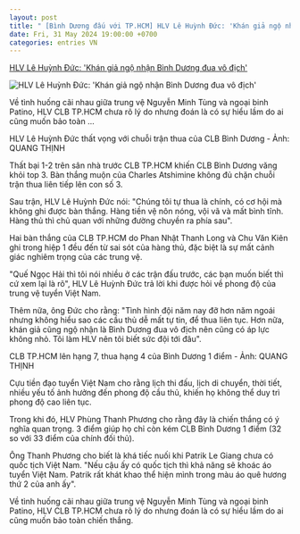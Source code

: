 ```yaml
---
layout: post
title: " [Bình Dương đấu với TP.HCM] HLV Lê Huỳnh Đức: 'Khán giả ngộ nhận Bình Dương đua vô địch'"
date: Fri, 31 May 2024 19:00:00 +0700
categories: entries VN
---
```

[HLV Lê Huỳnh Đức: 'Khán giả ngộ nhận Bình Dương đua vô địch'](https://tuoitre.vn/hlv-le-huynh-duc-khan-gia-ngo-nhan-binh-duong-dua-vo-dich-20240531210723214.htm)

![HLV Lê Huỳnh Đức: 'Khán giả ngộ nhận Bình Dương đua vô địch'](https://cdn1.tuoitre.vn/zoom/600_315/471584752817336320/2024/5/31/le-huynh-duc-binh-duong-1717164145971556960310-46-83-875-1667-crop-17171643226951919919114.jpg)

Về tình huống cãi nhau giữa trung vệ Nguyễn Minh Tùng và ngoại binh Patino, HLV CLB TP.HCM chưa rõ lý do nhưng đoán là có sự hiểu lầm do ai cũng muốn bảo toàn ...

HLV Lê Huỳnh Đức thất vọng với chuỗi trận thua của CLB Bình Dương - Ảnh: QUANG THỊNH

Thất bại 1-2 trên sân nhà trước CLB TP.HCM khiến CLB Bình Dương văng khỏi top 3. Bàn thắng muộn của Charles Atshimine không đủ chặn chuỗi trận thua liên tiếp lên con số 3.

Sau trận, HLV Lê Huỳnh Đức nói: "Chúng tôi tự thua là chính, có cơ hội mà không ghi được bàn thắng. Hàng tiền vệ nôn nóng, vội vã và mất bình tĩnh. Hàng thủ thì chủ quan với những đường chuyền ra phía sau".

Hai bàn thắng của CLB TP.HCM do Phan Nhật Thanh Long và Chu Văn Kiên ghi trong hiệp 1 đều đến từ sai sót của hàng thủ, đặc biệt là sự mất cảnh giác nghiêm trọng của các trung vệ.

"Quế Ngọc Hải thì tôi nói nhiều ở các trận đấu trước, các bạn muốn biết thì cứ xem lại là rõ", HLV Lê Huỳnh Đức trả lời khi được hỏi về phong độ của trung vệ tuyển Việt Nam.

Thêm nữa, ông Đức cho rằng: "Tình hình đội năm nay đỡ hơn năm ngoái nhưng không hiểu sao các cầu thủ dễ mất tự tin, để thua liên tục. Hơn nữa, khán giả cũng ngộ nhận là Bình Dương đua vô địch nên cũng có áp lực không nhỏ. Tôi làm HLV nên tôi biết sức đội tới đâu".

CLB TP.HCM lên hạng 7, thua hạng 4 của Bình Dương 1 điểm - Ảnh: QUANG THỊNH

Cựu tiền đạo tuyển Việt Nam cho rằng lịch thi đấu, lịch di chuyển, thời tiết, nhiều yếu tố ảnh hưởng đến phong độ cầu thủ, khiến họ không thể duy trì phong độ cao liên tục.

Trong khi đó, HLV Phùng Thanh Phương cho rằng đây là chiến thắng có ý nghĩa quan trọng. 3 điểm giúp họ chỉ còn kém CLB Bình Dương 1 điểm (32 so với 33 điểm của chính đối thủ).

Ông Thanh Phương cho biết là khá tiếc nuối khi Patrik Le Giang chưa có quốc tịch Việt Nam. "Nếu cậu ấy có quốc tịch thì khả năng sẽ khoác áo tuyển Việt Nam. Patrik rất khát khao thể hiện mình trong màu áo quê hương thứ 2 của anh ấy".

Về tình huống cãi nhau giữa trung vệ Nguyễn Minh Tùng và ngoại binh Patino, HLV CLB TP.HCM chưa rõ lý do nhưng đoán là có sự hiểu lầm do ai cũng muốn bảo toàn chiến thắng.

